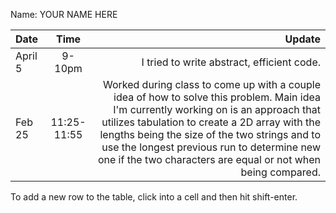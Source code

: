 Name: YOUR NAME HERE

| Date    |    Time     |                                                                                                                                                                                                                                                                                                                                                  Update |
|:--------|:-----------:|--------------------------------------------------------------------------------------------------------------------------------------------------------------------------------------------------------------------------------------------------------------------------------------------------------------------------------------------------------:|
| April 5 |   9-10pm    |                                                                                                                                                                                                                                                                                                              I tried to write abstract, efficient code. |
| Feb 25  | 11:25-11:55 | Worked during class to come up with a couple idea of how to solve this problem. Main idea I'm currently working on is an approach that utilizes tabulation to create a 2D array with the lengths being the size of the two strings and to use the longest previous run to determine new one if the two characters are equal or not when being compared. |


To add a new row to the table, click into a cell and then hit shift-enter.